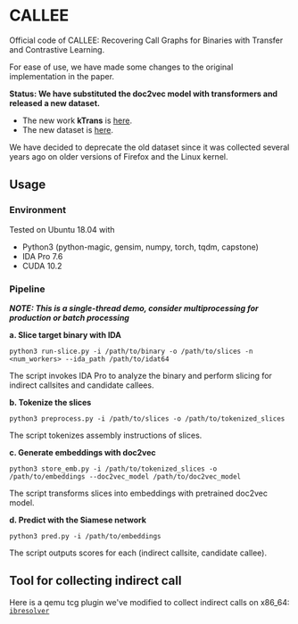 # CALLEE

Official code of CALLEE: Recovering Call Graphs for Binaries with Transfer and Contrastive Learning.

For ease of use, we have made some changes to the original implementation in the paper.

**Status: We have substituted the doc2vec model with transformers and released a new dataset.**

 * The new work **kTrans** is [here](https://github.com/Learner0x5a/kTrans-release).
 * The new dataset is [here](https://github.com/Learner0x5a/Callee-Dataset).

We have decided to deprecate the old dataset since it was collected several years ago on older versions of Firefox and the Linux kernel.

## Usage

### Environment
Tested on Ubuntu 18.04 with 
 - Python3 (python-magic, gensim, numpy, torch, tqdm, capstone)
 - IDA Pro 7.6
 - CUDA 10.2

### Pipeline

***NOTE: This is a single-thread demo, consider multiprocessing for production or batch processing***

**a. Slice target binary with IDA**

```
python3 run-slice.py -i /path/to/binary -o /path/to/slices -n <num_workers> --ida_path /path/to/idat64
```

The script invokes IDA Pro to analyze the binary and perform slicing for indirect callsites and candidate callees.

**b. Tokenize the slices**

```
python3 preprocess.py -i /path/to/slices -o /path/to/tokenized_slices
```

The script tokenizes assembly instructions of slices.

**c. Generate embeddings with doc2vec**

```
python3 store_emb.py -i /path/to/tokenized_slices -o /path/to/embeddings --doc2vec_model /path/to/doc2vec_model
```

The script transforms slices into embeddings with pretrained doc2vec model.

**d. Predict with the Siamese network**

```
python3 pred.py -i /path/to/embeddings
```

The script outputs scores for each (indirect callsite, candidate callee).

## Tool for collecting indirect call 

Here is a qemu tcg plugin we've modified to collect indirect calls on x86_64: [`ibresolver`](https://github.com/Learner0x5a/ibresolver)

